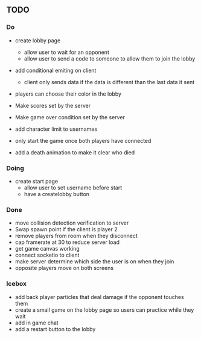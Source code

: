 ## TODO

### Do
* create lobby page
  * allow user to wait for an opponent
  * allow user to send a code to someone to allow them to join the lobby

* add conditional emiting on client
  * client only sends data if the data is different than the last data it sent

* players can choose their color in the lobby

* Make scores set by the server
* Make game over condition set by the server

* add character limit to usernames

* only start the game once both players have connected

* add a death animation to make it clear who died

### Doing
* create start page 
  * allow user to set username before start
  * have a createlobby button



### Done
* move collision detection verification to server
* Swap spawn point if the client is player 2
* remove players from room when they disconnect
* cap framerate at 30 to reduce server load
* get game canvas working
* connect socketio to client
* make server determine which side the user is on when they join
* opposite players move on both screens

### Icebox
* add back player particles that deal damage if the opponent touches them
* create a small game on the lobby page so users can practice while they wait
* add in game chat
* add a restart button to the lobby